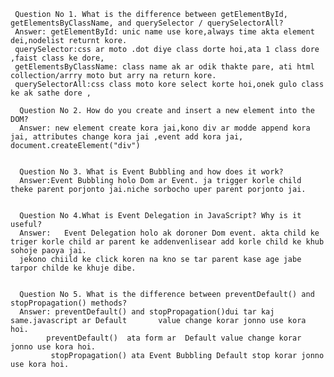 

     Question No 1. What is the difference between getElementById, getElementsByClassName, and querySelector / querySelectorAll?
     Answer: getElementById: unic name use kore,always time akta element dei,nodelist returnt kore.
     querySelector:css ar moto .dot diye class dorte hoi,ata 1 class dore ,faist class ke dore,
     getElementsByClassName: class name ak ar odik thakte pare, ati html collection/arrry moto but arry na return kore.
     querySelectorAll:css class moto kore select korte hoi,onek gulo class ke ak sathe dore ,
      
      Question No 2. How do you create and insert a new element into the DOM?
      Answer: new element create kora jai,kono div ar modde append kora jai, attributes change kora jai ,event add kora jai, document.createElement("div") 
                

      Question No 3. What is Event Bubbling and how does it work? 
      Answer:Event Bubbling holo Dom ar Event. ja trigger korle child theke parent porjonto jai.niche sorbocho uper parent porjonto jai. 

      
      Question No 4.What is Event Delegation in JavaScript? Why is it useful?     
      Answer:   Event Delegation holo ak doroner Dom event. akta child ke triger korle child ar parent ke addenvenlisear add korle child ke khub sohoje paoya jai.
      jekono chiild ke click koren na kno se tar parent kase age jabe tarpor childe ke khuje dibe.
            

      Question No 5. What is the difference between preventDefault() and stopPropagation() methods?
      Answer: preventDefault() and stopPropagation()dui tar kaj same.javascript ar Default       value change korar jonno use kora hoi.  
            preventDefault()  ata form ar  Default value change korar jonno use kora hoi.      
             stopPropagation() ata Event Bubbling Default stop korar jonno use kora hoi.                                                          